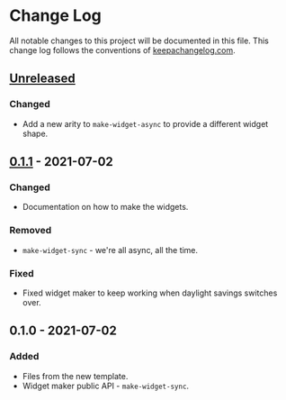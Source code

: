 # Change Log
All notable changes to this project will be documented in this file. This change log follows the conventions of [keepachangelog.com](http://keepachangelog.com/).

## [Unreleased]
### Changed
- Add a new arity to `make-widget-async` to provide a different widget shape.

## [0.1.1] - 2021-07-02
### Changed
- Documentation on how to make the widgets.

### Removed
- `make-widget-sync` - we're all async, all the time.

### Fixed
- Fixed widget maker to keep working when daylight savings switches over.

## 0.1.0 - 2021-07-02
### Added
- Files from the new template.
- Widget maker public API - `make-widget-sync`.

[Unreleased]: https://github.com/your-name/blast_recipients/compare/0.1.1...HEAD
[0.1.1]: https://github.com/your-name/blast_recipients/compare/0.1.0...0.1.1
